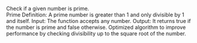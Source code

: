Check if a given number is prime.   
Prime Definition: A prime number is greater than 1 and only divisible by 1 and itself.
Input: The function accepts any number.
Output: It returns true if the number is prime and false otherwise.
Optimized algorithm to improve performance by checking divisibility up to the square root of the number.